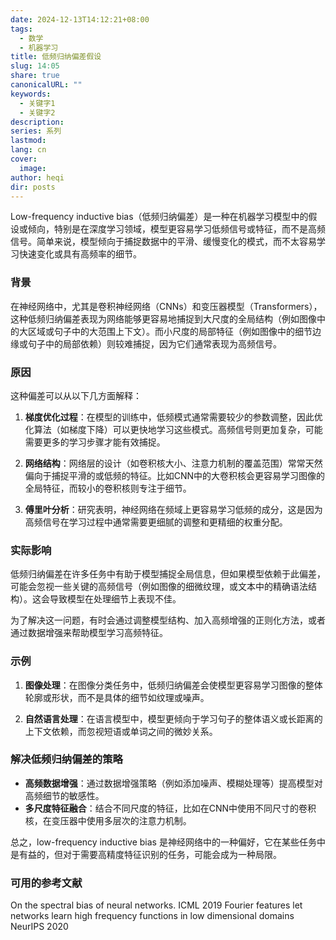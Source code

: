 ```yaml
---
date: 2024-12-13T14:12:21+08:00
tags:
  - 数学
  - 机器学习
title: 低频归纳偏差假设
slug: 14:05
share: true
canonicalURL: ""
keywords:
  - 关键字1
  - 关键字2
description: 
series: 系列
lastmod: 
lang: cn
cover:
  image: 
author: heqi
dir: posts
---
```



Low-frequency inductive bias（低频归纳偏差）是一种在机器学习模型中的假设或倾向，特别是在深度学习领域，模型更容易学习低频信号或特征，而不是高频信号。简单来说，模型倾向于捕捉数据中的平滑、缓慢变化的模式，而不太容易学习快速变化或具有高频率的细节。

### 背景
在神经网络中，尤其是卷积神经网络（CNNs）和变压器模型（Transformers），这种低频归纳偏差表现为网络能够更容易地捕捉到大尺度的全局结构（例如图像中的大区域或句子中的大范围上下文）。而小尺度的局部特征（例如图像中的细节边缘或句子中的局部依赖）则较难捕捉，因为它们通常表现为高频信号。

### 原因
这种偏差可以从以下几方面解释：
1. **梯度优化过程**：在模型的训练中，低频模式通常需要较少的参数调整，因此优化算法（如梯度下降）可以更快地学习这些模式。高频信号则更加复杂，可能需要更多的学习步骤才能有效捕捉。
   
2. **网络结构**：网络层的设计（如卷积核大小、注意力机制的覆盖范围）常常天然偏向于捕捉平滑的或低频的特征。比如CNN中的大卷积核会更容易学习图像的全局特征，而较小的卷积核则专注于细节。

3. **傅里叶分析**：研究表明，神经网络在频域上更容易学习低频的成分，这是因为高频信号在学习过程中通常需要更细腻的调整和更精细的权重分配。

### 实际影响
低频归纳偏差在许多任务中有助于模型捕捉全局信息，但如果模型依赖于此偏差，可能会忽视一些关键的高频信号（例如图像的细微纹理，或文本中的精确语法结构）。这会导致模型在处理细节上表现不佳。

为了解决这一问题，有时会通过调整模型结构、加入高频增强的正则化方法，或者通过数据增强来帮助模型学习高频特征。

### 示例
1. **图像处理**：在图像分类任务中，低频归纳偏差会使模型更容易学习图像的整体轮廓或形状，而不是具体的细节如纹理或噪声。

2. **自然语言处理**：在语言模型中，模型更倾向于学习句子的整体语义或长距离的上下文依赖，而忽视短语或单词之间的微妙关系。

### 解决低频归纳偏差的策略
- **高频数据增强**：通过数据增强策略（例如添加噪声、模糊处理等）提高模型对高频细节的敏感性。
- **多尺度特征融合**：结合不同尺度的特征，比如在CNN中使用不同尺寸的卷积核，在变压器中使用多层次的注意力机制。

总之，low-frequency inductive bias 是神经网络中的一种偏好，它在某些任务中是有益的，但对于需要高精度特征识别的任务，可能会成为一种局限。

### 可用的参考文献


 On the spectral bias of neural networks. ICML 2019
 Fourier features let networks learn high frequency functions in low dimensional domains NeurIPS 2020